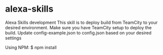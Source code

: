 
# alexa-skills
Alexa Skills development
This skill is to deploy build from TeamCity to your desired environment.
Make sure you have TeamCity setup to deploy the build.
Update config-example.json to config.json based on your desired settings

Using NPM:
$ npm install
